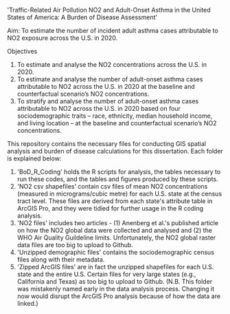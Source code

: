 'Traffic-Related Air Pollution NO2 and Adult-Onset Asthma in the United States of America: A Burden of Disease Assessment'

Aim: To estimate the number of incident adult asthma cases attributable to NO2 exposure across the U.S. in 2020.

Objectives
1.	To estimate and analyse the NO2 concentrations across the U.S. in 2020.
2.	To estimate and analyse the number of adult-onset asthma cases attributable to NO2 across the U.S. in 2020 at the baseline and counterfactual scenario’s NO2 concentrations.
3.	To stratify and analyse the number of adult-onset asthma cases attributable to NO2 across the U.S. in 2020 based on four sociodemographic traits 
     – race, ethnicity, median household income, and living location – at the baseline and counterfactual scenario’s NO2 concentrations.


This repository contains the necessary files for conducting GIS spatial analysis and burden of disease calculations for this dissertation. Each folder is explained below:
1.  'BoD_R_Coding' holds the R scripts for analysis, the tables necessary to run these codes, and the tables and figures produced by these scripts.
2.  'NO2 csv shapefiles' contain csv files of mean NO2 concentrations (measured in micrograms/cubic metre) for each U.S. state at the census tract level. These files are derived from each state's attribute table in ArcGIS Pro, and they were tidied for further usage in the R coding analysis.
3.  'NO2 files' includes two articles - (1) Anenberg et al.'s published article on how the NO2 global data were collected and analysed and (2) the WHO Air Quality Guildeline limits. Unfortunately, the NO2 global raster data files are too big to upload to Github.
4.  'Unzipped demographic files' contains the sociodemographic census files along with their metadata.
5.  'Zipped ArcGIS files' are in fact the unzipped shapefiles for each U.S. state and the entire U.S. Certain files for very large states (e.g., California and Texas) as too big to upload to Github.
     (N.B. This folder was mistakenly named early in the data analysis process. Changing it now would disrupt the ArcGIS Pro analysis because of how the data are linked.)
